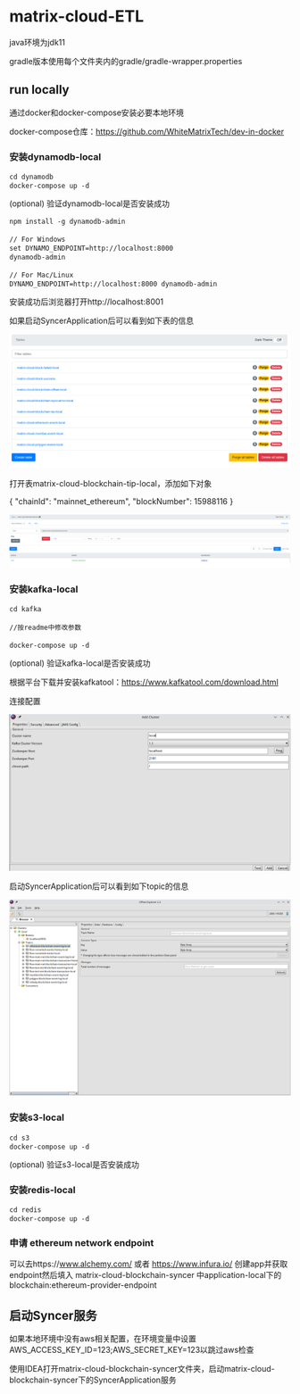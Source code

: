 # matrix-cloud-ETL

java环境为jdk11

gradle版本使用每个文件夹内的gradle/gradle-wrapper.properties

## run locally

通过docker和docker-compose安装必要本地环境

docker-compose仓库：https://github.com/WhiteMatrixTech/dev-in-docker

### 安装dynamodb-local

```
cd dynamodb
docker-compose up -d
```

(optional) 验证dynamodb-local是否安装成功

```
npm install -g dynamodb-admin

// For Windows
set DYNAMO_ENDPOINT=http://localhost:8000
dynamodb-admin

// For Mac/Linux
DYNAMO_ENDPOINT=http://localhost:8000 dynamodb-admin
```

安装成功后浏览器打开http://localhost:8001


如果启动SyncerApplication后可以看到如下表的信息

![](dynamodb-admin.png)

打开表matrix-cloud-blockchain-tip-local，添加如下对象

{
"chainId": "mainnet_ethereum",
"blockNumber": 15988116
}

![](matrix-cloud-blockchain-tip-local.png)

### 安装kafka-local

```
cd kafka

//按readme中修改参数

docker-compose up -d
```

(optional) 验证kafka-local是否安装成功

根据平台下载并安装kafkatool：https://www.kafkatool.com/download.html

连接配置

![](kafka-viewer-config.png)

启动SyncerApplication后可以看到如下topic的信息

![](kafka-viewer.png)

### 安装s3-local

```
cd s3
docker-compose up -d
```

(optional) 验证s3-local是否安装成功

### 安装redis-local

```
cd redis
docker-compose up -d
```

### 申请 ethereum network endpoint

可以去https://www.alchemy.com/ 或者 https://www.infura.io/ 创建app并获取endpoint然后填入
matrix-cloud-blockchain-syncer 中application-local下的blockchain:ethereum-provider-endpoint

## 启动Syncer服务

如果本地环境中没有aws相关配置，在环境变量中设置AWS_ACCESS_KEY_ID=123;AWS_SECRET_KEY=123以跳过aws检查

使用IDEA打开matrix-cloud-blockchain-syncer文件夹，启动matrix-cloud-blockchain-syncer下的SyncerApplication服务
